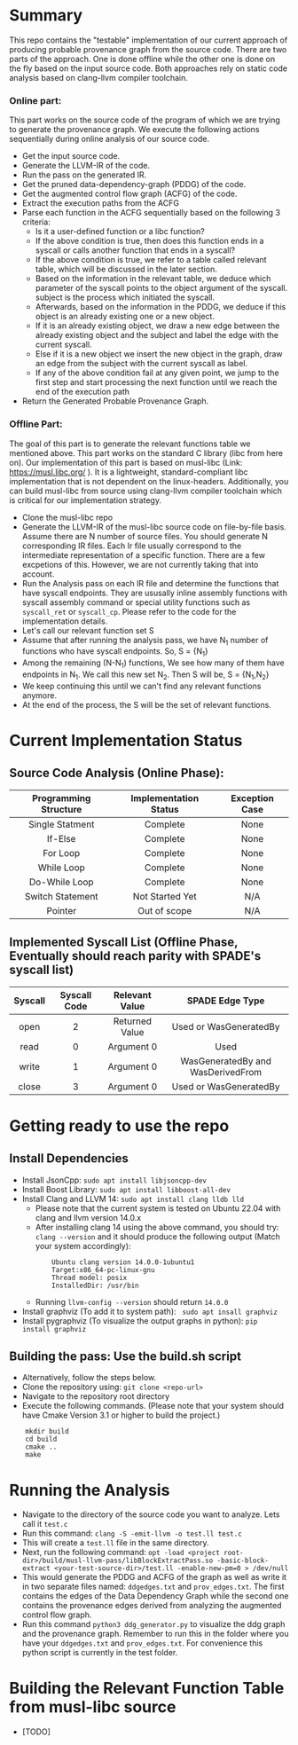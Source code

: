 # Summary 
This repo contains the "testable" implementation of our current approach of producing probable provenance graph from the source code. There are two parts of the approach. One is done offline while the other one is done on the fly based on the input source code. Both approaches rely on static code analysis based on clang-llvm compiler toolchain.

### Online part:

This part works on the source code of the program of which we are trying to generate the provenance graph. We execute the following actions sequentially during online analysis of our source code.

- Get the input source code.
- Generate the LLVM-IR of the code. 
- Run the pass on the generated IR.
- Get the pruned data-dependency-graph (PDDG) of the code.
- Get the augmented control flow graph (ACFG) of the code.
- Extract the execution paths from the ACFG
- Parse each function in the ACFG sequentially based on the following 3 criteria:
    - Is it a user-defined function or a libc function?
    - If the above condition is true, then does this function ends in a syscall or calls another function that ends in a syscall?
    - If the above condition is true, we refer to a table called relevant table, which will be discussed in the later section. 
    - Based on the information in the relevant table, we deduce which parameter of the syscall points to the object argument of the syscall. subject is the process which initiated the syscall.
    - Afterwards, based on the information in the PDDG, we deduce if this object is an already existing one or a new object. 
    - If it is an already existing object, we draw a new edge between the already existing object and the subject and label the edge with the current syscall.
    - Else if it is a new object we insert the new object in the graph, draw an edge from the subject with the current syscall as label.
    - If any of the above condition fail at any given point, we jump to the first step and start processing the next function until we reach the end of the execution path
- Return the Generated Probable Provenance Graph.

### Offline Part:
The goal of this part is to generate the relevant functions table we mentioned above. This part works on the standard C library (libc from here on). Our implementation of this part is based on musl-libc (Link: https://musl.libc.org/ ). It is a lightweight, standard-compliant libc implementation that is not dependent on the linux-headers. Additionally, you can build musl-libc from source using clang-llvm compiler toolchain which is critical for our implementation strategy. 

- Clone the musl-libc repo
- Generate the LLVM-IR of the musl-libc source code on file-by-file basis. Assume there are N number of source files. You should generate N corresponding IR files. Each Ir file usually correspond to the intermediate representation of a specific function. There are a few excpetions of this. However, we are not currently taking that into account.
- Run the Analysis pass on each IR file and determine the functions that have syscall endpoints. They are ususally inline assembly functions with syscall assembly command or special utility functions such as ```syscall_ret``` or ```syscall_cp```. Please refer to the code for the implementation details. 
- Let's call our relevant function set <bold>S</bold>
- Assume that after running the analysis pass, we have N<sub>1</sub> number of functions who have syscall endpoints. So, S = {N<sub>1</sub>}
- Among the remaining (N-N<sub>1</sub>) functions, We see how many of them have endpoints in N<sub>1</sub>. We call this new set N<sub>2</sub>. Then S will be, S = {N<sub>1</sub>,N<sub>2</sub>}
- We keep continuing this until we can't find any relevant functions anymore. 
- At the end of the process, the S will be the set of relevant functions.

# Current Implementation Status

## Source Code Analysis (Online Phase):

**Programming Structure** | **Implementation Status** | **Exception Case**
:-----:|:-----:|:-----:
Single Statment| Complete| None
If-Else| Complete| None
For Loop| Complete| None
While Loop| Complete| None
Do-While Loop| Complete| None
Switch Statement| Not Started Yet| N/A 
Pointer| Out of scope| N/A

## Implemented Syscall List (Offline Phase, Eventually should reach parity with SPADE's syscall list)
**Syscall**| **Syscall Code**|**Relevant Value**|**SPADE Edge Type**
:-----:|:-----:|:-----:|:-----:
open| 2| Returned Value| Used or WasGeneratedBy
read| 0| Argument 0| Used
write| 1| Argument 0| WasGeneratedBy and WasDerivedFrom
close| 3| Argument 0| Used or WasGeneratedBy



# Getting ready to use the repo

## Install Dependencies

- Install JsonCpp:  ``` sudo apt install libjsoncpp-dev ```
- Install Boost Library: ``` sudo apt install libboost-all-dev ```
- Install Clang and LLVM 14: ``` sudo apt install clang lldb lld ```
  - Please note that the current system is tested on Ubuntu 22.04 with clang and llvm version 14.0.x
  - After installing clang 14 using the above command, you should try: ```clang --version``` and it should produce the following output (Match your system accordingly): 
    ``` 
        Ubuntu clang version 14.0.0-1ubuntu1  
        Target:x86_64-pc-linux-gnu  
        Thread model: posix  
        InstalledDir: /usr/bin
    ```
  - Running ```llvm-config --version``` should return ```14.0.0```
- Install graphviz (To add it to system path): ``` sudo apt insall graphviz```
- Install pygraphviz (To visualize the output graphs in python): ```pip install graphviz```


## Building the pass: Use the build.sh script
- Alternatively, follow the steps below.
- Clone the repository using: ```git clone <repo-url>```
- Navigate to the repository root directory
- Execute the following commands. (Please note that your system should have Cmake Version 3.1 or higher to build the project.)

``` 
    mkdir build
    cd build
    cmake ..
    make
```

# Running the Analysis

- Navigate to the directory of the source code you want to analyze. Lets call it ```test.c```
- Run this command: ```clang -S -emit-llvm -o test.ll test.c``` 
- This will create a ```test.ll``` file in the same directory.
- Next, run the following command: ```opt -load <project root-dir>/build/musl-llvm-pass/libBlockExtractPass.so -basic-block-extract <your-test-source-dir>/test.ll -enable-new-pm=0 > /dev/null```
- This would generate the PDDG and ACFG of the graph as well as write it in two separate files named: ```ddgedges.txt``` and ```prov_edges.txt```. The first contains the edges of the Data Dependency Graph while the second one contains the provenance edges derived from analyzing the augmented control flow graph.
- Run this command ```python3 ddg_generator.py``` to visualize the ddg graph and the provenance graph. Remember to run this in the folder where you have your ```ddgedges.txt``` and ```prov_edges.txt```. For convenience this python script is currently in the test folder.


# Building the Relevant Function Table from musl-libc source
- [TODO]


